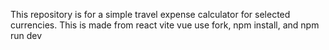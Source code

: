 This repository is for a simple travel expense calculator for selected currencies.
This is made from react vite vue
use fork, npm install, and npm run dev